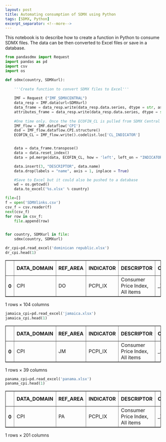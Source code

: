 ```yaml
---
layout: post
title: Automating consumption of SDMX using Python
tags: [SDMX, Python]
excerpt_separator: <!--more-->
---
```

This notebook is to describe how to create a function in Python to consume SDMX files. The data can be then converted to Excel files or save in a database.

<!--more-->

```python
from pandasdmx import Request
import pandas as pd
import csv
import os
```


```python
def sdmx(country, SDMXurl):
     
    '''Create function to convert SDMX files to Excel'''
   
    IMF = Request ("IMF_SDMXCENTRAL")
    data_resp = IMF.data(url=SDMXurl)
    data_frame = data_resp.write(data_resp.data.series, dtype = str, asframe = True, parse_time=False)
    attributes_frame = data_resp.write(data_resp.data.series, dtype = str, asframe = True, attributes = "s", parse_time=False)
    
    #One time only. Once the the ECOFIN_CL is pulled from SDMX Central it could be used for all data categories.
    IMF_flow = IMF.dataflow('CPI')
    dsd = IMF_flow.dataflow.CPI.structure()
    ECOFIN_CL = IMF_flow.write().codelist.loc['CL_INDICATOR']


    data = data_frame.transpose()
    data = data.reset_index()
    data = pd.merge(data, ECOFIN_CL, how = 'left', left_on = "INDICATOR",  right_index=True)

    data.insert(3, "DESCRIPTOR", data.name)
    data.drop(labels = "name", axis = 1, inplace = True)

    #Save to Excel but it could also be pushed to a database
    wd = os.getcwd()
    data.to_excel('%s.xlsx' % country)
```


```python
file=[]
f = open('SDMXlinks.csv')
csv_f = csv.reader(f)
next(csv_f)
for row in csv_f:
    file.append(row)
    
```


```python
for country, SDMXurl in file:
    sdmx(country, SDMXurl)
```


```python
dr_cpi=pd.read_excel('dominican republic.xlsx')
dr_cpi.head(1)
```




<div>
<style scoped>
    .dataframe tbody tr th:only-of-type {
        vertical-align: middle;
    }

    .dataframe tbody tr th {
        vertical-align: top;
    }

    .dataframe thead th {
        text-align: right;
    }
</style>
<table border="1" class="dataframe">
  <thead>
    <tr style="text-align: right;">
      <th></th>
      <th>DATA_DOMAIN</th>
      <th>REF_AREA</th>
      <th>INDICATOR</th>
      <th>DESCRIPTOR</th>
      <th>COUNTERPART_AREA</th>
      <th>FREQ</th>
      <th>2011-01</th>
      <th>2011-02</th>
      <th>2011-03</th>
      <th>2011-04</th>
      <th>...</th>
      <th>2018-05</th>
      <th>2018-06</th>
      <th>2018-07</th>
      <th>2018-08</th>
      <th>2018-09</th>
      <th>2018-10</th>
      <th>2018-11</th>
      <th>2018-12</th>
      <th>2019-01</th>
      <th>2019-02</th>
    </tr>
  </thead>
  <tbody>
    <tr>
      <th>0</th>
      <td>CPI</td>
      <td>DO</td>
      <td>PCPI_IX</td>
      <td>Consumer Price Index, All items</td>
      <td>_Z</td>
      <td>M</td>
      <td>101.2437</td>
      <td>102.461</td>
      <td>103.645</td>
      <td>104.55</td>
      <td>...</td>
      <td>129.7</td>
      <td>129.97</td>
      <td>129.95</td>
      <td>129.99</td>
      <td>130.09</td>
      <td>130.38</td>
      <td>129.92</td>
      <td>129.64</td>
      <td>129.42</td>
      <td>129.9</td>
    </tr>
  </tbody>
</table>
<p>1 rows × 104 columns</p>
</div>




```python
jamaica_cpi=pd.read_excel('jamaica.xlsx')
jamaica_cpi.head(1)
```




<div>
<style scoped>
    .dataframe tbody tr th:only-of-type {
        vertical-align: middle;
    }

    .dataframe tbody tr th {
        vertical-align: top;
    }

    .dataframe thead th {
        text-align: right;
    }
</style>
<table border="1" class="dataframe">
  <thead>
    <tr style="text-align: right;">
      <th></th>
      <th>DATA_DOMAIN</th>
      <th>REF_AREA</th>
      <th>INDICATOR</th>
      <th>DESCRIPTOR</th>
      <th>COUNTERPART_AREA</th>
      <th>FREQ</th>
      <th>2016-06</th>
      <th>2016-07</th>
      <th>2016-08</th>
      <th>2016-09</th>
      <th>...</th>
      <th>2018-05</th>
      <th>2018-06</th>
      <th>2018-07</th>
      <th>2018-08</th>
      <th>2018-09</th>
      <th>2018-10</th>
      <th>2018-11</th>
      <th>2018-12</th>
      <th>2019-01</th>
      <th>2019-02</th>
    </tr>
  </thead>
  <tbody>
    <tr>
      <th>0</th>
      <td>CPI</td>
      <td>JM</td>
      <td>PCPI_IX</td>
      <td>Consumer Price Index, All items</td>
      <td>_Z</td>
      <td>M</td>
      <td>231.0</td>
      <td>232.1</td>
      <td>233.1</td>
      <td>234.2</td>
      <td>...</td>
      <td>246.97664</td>
      <td>248.010975</td>
      <td>250.446135</td>
      <td>252.776626</td>
      <td>255.578838</td>
      <td>257.426564</td>
      <td>257.387725</td>
      <td>254.741694</td>
      <td>254.182631</td>
      <td>254.3392</td>
    </tr>
  </tbody>
</table>
<p>1 rows × 39 columns</p>
</div>




```python
panama_cpi=pd.read_excel('panama.xlsx')
panama_cpi.head(1)
```




<div>
<style scoped>
    .dataframe tbody tr th:only-of-type {
        vertical-align: middle;
    }

    .dataframe tbody tr th {
        vertical-align: top;
    }

    .dataframe thead th {
        text-align: right;
    }
</style>
<table border="1" class="dataframe">
  <thead>
    <tr style="text-align: right;">
      <th></th>
      <th>DATA_DOMAIN</th>
      <th>REF_AREA</th>
      <th>INDICATOR</th>
      <th>DESCRIPTOR</th>
      <th>COUNTERPART_AREA</th>
      <th>FREQ</th>
      <th>2002-10</th>
      <th>2002-11</th>
      <th>2002-12</th>
      <th>2003-01</th>
      <th>...</th>
      <th>2018-03</th>
      <th>2018-04</th>
      <th>2018-05</th>
      <th>2018-06</th>
      <th>2018-07</th>
      <th>2018-08</th>
      <th>2018-09</th>
      <th>2018-10</th>
      <th>2018-11</th>
      <th>2018-12</th>
    </tr>
  </thead>
  <tbody>
    <tr>
      <th>0</th>
      <td>CPI</td>
      <td>PA</td>
      <td>PCPI_IX</td>
      <td>Consumer Price Index, All items</td>
      <td>_Z</td>
      <td>M</td>
      <td>67.523849</td>
      <td>67.591372</td>
      <td>67.456325</td>
      <td>67.591372</td>
      <td>...</td>
      <td>105.1</td>
      <td>105.3</td>
      <td>105.3</td>
      <td>105.5165</td>
      <td>105.4581</td>
      <td>105.527</td>
      <td>105.4892</td>
      <td>105.5743</td>
      <td>105.1135</td>
      <td>104.6655</td>
    </tr>
  </tbody>
</table>
<p>1 rows × 201 columns</p>
</div>

